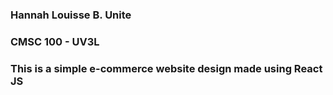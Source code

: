### Hannah Louisse B. Unite

### CMSC 100 - UV3L

### This is a simple e-commerce website design made using React JS
